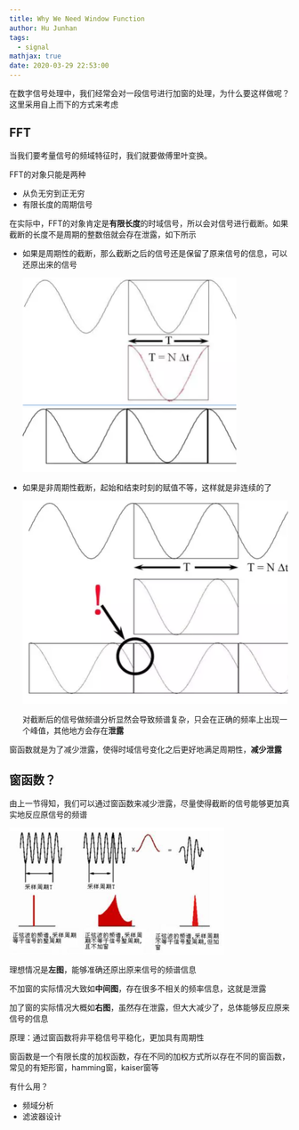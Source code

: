```yaml
---
title: Why We Need Window Function
author: Hu Junhan
tags:
  - signal
mathjax: true
date: 2020-03-29 22:53:00
---
```


在数字信号处理中，我们经常会对一段信号进行加窗的处理，为什么要这样做呢？这里采用自上而下的方式来考虑

## FFT

当我们要考量信号的频域特征时，我们就要做傅里叶变换。

FFT的对象只能是两种

* 从负无穷到正无穷
* 有限长度的周期信号

在实际中，FFT的对象肯定是**有限长度**的时域信号，所以会对信号进行截断。如果截断的长度不是周期的整数倍就会存在泄露，如下所示

* 如果是周期性的截断，那么截断之后的信号还是保留了原来信号的信息，可以还原出来的信号

  <img src="https://raw.githubusercontent.com/hujunhan/cloudimage/master/img/20200329231116.png" style="zoom:50%;" />

* 如果是非周期性截断，起始和结束时刻的赋值不等，这样就是非连续的了

  <img src="https://raw.githubusercontent.com/hujunhan/cloudimage/master/img/20200329231219.png" style="zoom:50%;" />

  对截断后的信号做频谱分析显然会导致频谱复杂，只会在正确的频率上出现一个峰值，其他地方会存在**泄露**

窗函数就是为了减少泄露，使得时域信号变化之后更好地满足周期性，**减少泄露**

## 窗函数？

由上一节得知，我们可以通过窗函数来减少泄露，尽量使得截断的信号能够更加真实地反应原信号的频谱

<img src="https://raw.githubusercontent.com/hujunhan/cloudimage/master/img/20200329232804.png" style="zoom:50%;" />

理想情况是**左图**，能够准确还原出原来信号的频谱信息

不加窗的实际情况大致如**中间图**，存在很多不相关的频率信息，这就是泄露

加了窗的实际情况大概如**右图**，虽然存在泄露，但大大减少了，总体能够反应原来信号的信息

原理：通过窗函数将非平稳信号平稳化，更加具有周期性

窗函数是一个有限长度的加权函数，存在不同的加权方式所以存在不同的窗函数，常见的有矩形窗，hamming窗，kaiser窗等

有什么用？

* 频域分析
* 滤波器设计